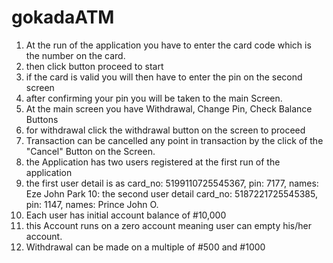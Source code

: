 # gokadaATM
1. At the run of the application you have to enter the card code which is the number on the card.
2. then click button proceed to start 
3. if the card is valid you will then have to enter the pin on the second screen
4. after confirming your pin you will be taken to the main Screen.
5. At the main screen you have Withdrawal, Change Pin, Check Balance Buttons 
6. for withdrawal click the withdrawal button on the screen to proceed
7. Transaction can be cancelled any point in transaction by the click of the "Cancel" Button on the Screen.
8. the Application has two users registered at the first run of the application
9. the first user detail is as card_no: 5199110725545367, pin: 7177, names: Eze John Park
10: the second user detail  card_no: 5187221725545385, pin: 1147, names: Prince John O.
11. Each user has initial account balance of #10,000 
12. this Account runs on a zero account meaning user can empty his/her account.
13. Withdrawal can be made on a multiple of #500 and #1000
